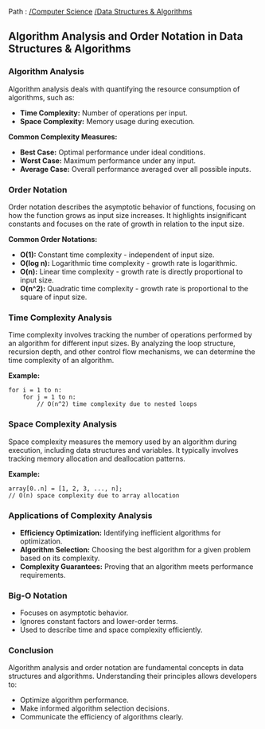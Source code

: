 Path : [/Computer Science](../../index.md) [/Data Structures & Algorithms](../index.md)
## Algorithm Analysis and Order Notation in Data Structures & Algorithms

### Algorithm Analysis

Algorithm analysis deals with quantifying the resource consumption of algorithms, such as:

* **Time Complexity:** Number of operations per input.
* **Space Complexity:** Memory usage during execution.


**Common Complexity Measures:**

* **Best Case:** Optimal performance under ideal conditions.
* **Worst Case:** Maximum performance under any input.
* **Average Case:** Overall performance averaged over all possible inputs.


### Order Notation

Order notation describes the asymptotic behavior of functions, focusing on how the function grows as input size increases. It highlights insignificant constants and focuses on the rate of growth in relation to the input size. 

**Common Order Notations:**

* **O(1):** Constant time complexity - independent of input size.
* **O(log n):** Logarithmic time complexity - growth rate is logarithmic.
* **O(n):** Linear time complexity - growth rate is directly proportional to input size.
* **O(n^2):** Quadratic time complexity - growth rate is proportional to the square of input size.


### Time Complexity Analysis

Time complexity involves tracking the number of operations performed by an algorithm for different input sizes. By analyzing the loop structure, recursion depth, and other control flow mechanisms, we can determine the time complexity of an algorithm.

**Example:** 

```
for i = 1 to n:
    for j = 1 to n:
        // O(n^2) time complexity due to nested loops
```


### Space Complexity Analysis

Space complexity measures the memory used by an algorithm during execution, including data structures and variables. It typically involves tracking memory allocation and deallocation patterns. 

**Example:**

```
array[0..n] = [1, 2, 3, ..., n];
// O(n) space complexity due to array allocation
```


### Applications of Complexity Analysis

* **Efficiency Optimization:** Identifying inefficient algorithms for optimization.
* **Algorithm Selection:** Choosing the best algorithm for a given problem based on its complexity.
* **Complexity Guarantees:** Proving that an algorithm meets performance requirements.


### Big-O Notation

- Focuses on asymptotic behavior.
- Ignores constant factors and lower-order terms.
- Used to describe time and space complexity efficiently.


### Conclusion

Algorithm analysis and order notation are fundamental concepts in data structures and algorithms. Understanding their principles allows developers to:

- Optimize algorithm performance.
- Make informed algorithm selection decisions.
- Communicate the efficiency of algorithms clearly.
